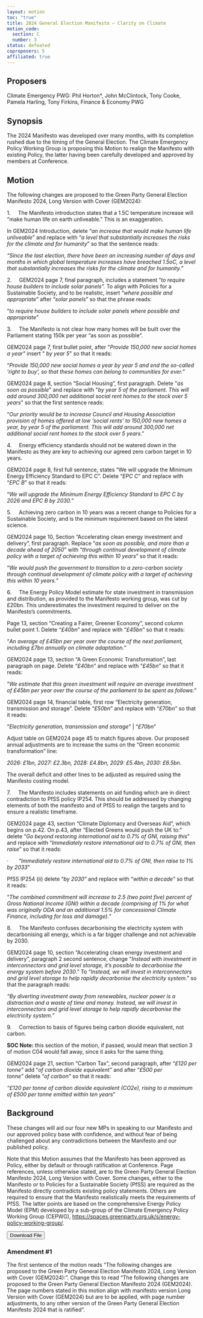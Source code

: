 ```yaml
---
layout: motion
toc: "true"
title: 2024 General Election Manifesto – Clarity on Climate
motion_code:
  section: C
  number: 3
status: defeated
coproposers: 5
affiliated: true
---
```

## P﻿roposers

Climate Emergency PWG: Phil Horton*, John McClintock, Tony Cooke, Pamela Harling, Tony Firkins, Finance & Economy PWG

## Synopsis

The 2024 Manifesto was developed over many months, with its completion rushed due to the timing of the General Election. The Climate Emergency Policy Working Group is proposing this Motion to realign the Manifesto with existing Policy, the latter having been carefully developed and approved by members at Conference.

## Motion

The following changes are proposed to the Green Party General Election Manifesto 2024, Long Version with Cover (GEM2024):

1.     The Manifesto introduction states that a 1.5C temperature increase will “make human life on earth unliveable.” This is an exaggeration.

In GEM2024 Introduction, delete “*an increase that would make human life unliveable*” and replace with “*a level that substantially increases the risks for the climate and for humanity*” so that the sentence reads:

*“Since the last election, there have been an increasing number of days and months in which global temperature increases have breached 1.5oC, a level that substantially increases the risks for the climate and for humanity.”*

2.     GEM2024 page 7, final paragraph, includes a statement “*to require house builders to include solar panels”.* To align with Policies for a Sustainable Society, and to be realistic, insert “*where possible and appropriate*” after “*solar panels*” so that the phrase reads:

“*to require house builders to include solar panels where possible and appropriate*”

3.     The Manifesto is not clear how many homes will be built over the Parliament stating 150k per year “as soon as possible”.

GEM2024 page 7, first bullet point, after "*Provide 150,000 new social homes a year"* insert " *by year 5*" so that it reads:

“*Provide 150,000 new social homes a year by year 5 and end the so-called ‘right to buy’, so that these homes can belong to communities for ever.*”

GEM2024 page 8, section “Social Housing”, first paragraph. Delete "*as soon as possible*" and replace with "*by year 5 of the parliament. This will add around 300,000 net additional social rent homes to the stock over 5 years*" so that the first sentence reads:

“*Our priority would be to increase Council and Housing Association provision of homes offered at low ‘social rents’ to 150,000 new homes a year, by year 5 of the parliament. This will add around 300,000 net additional social rent homes to the stock over 5 years*.”

4.     Energy efficiency standards should not be watered down in the Manifesto as they are key to achieving our agreed zero carbon target in 10 years.

GEM2024 page 8, first full sentence, states “We will upgrade the Minimum Energy Efficiency Standard to EPC C”. Delete “*EPC C*” and replace with “*EPC B*” so that it reads:

“*We will upgrade the Minimum Energy Efficiency Standard to EPC C by 2026 and EPC B by 2030.*”

5.     Achieving zero carbon in 10 years was a recent change to Policies for a Sustainable Society, and is the minimum requirement based on the latest science.

GEM2024 page 10, Section “Accelerating clean energy investment and delivery”, first paragraph. Replace “*as soon as possible, and more than a decade ahead of 2050*” with “*through continual development of climate policy with a target of achieving this within 10 years*” so that it reads:

“*We would push the government to transition to a zero-carbon society through continual development of climate policy with a target of achieving this within 10 years.*”

6.     The Energy Policy Model estimate for state investment in transmission and distribution, as provided to the Manifesto working group, was cut by £20bn. This underestimates the investment required to deliver on the Manifesto’s commitments.

Page 13, section “Creating a Fairer, Greener Economy”, second column bullet point 1. Delete *“£40bn*” and replace with “*£45bn*” so that it reads:

“*An average of £45bn per year over the course of the next parliament, including £7bn annually on climate adaptation.*”

GEM2024 page 13, section “A Green Economic Transformation”, last paragraph on page. Delete *“£40bn*” and replace with “*£45bn*” so that it reads:

“*We estimate that this green investment will require an average investment of £45bn per year over the course of the parliament to be spent as follows:*”

GEM2024 page 14, financial table, first row “Electricity generation, transmission and storage”. Delete *“£50bn*” and replace with “*£70bn*” so that it reads:

“*Electricity generation, transmission and storage*” | “*£70bn*”

Adjust table on GEM2024 page 45 to match figures above. Our proposed annual adjustments are to increase the sums on the “Green economic transformation” line:

*2026: £1bn, 2027: £2.3bn, 2028: £4.8bn, 2029: £5.4bn, 2030: £6.5bn*.

The overall deficit and other lines to be adjusted as required using the Manifesto costing model.

7.     The Manifesto includes statements on aid funding which are in direct contradiction to PfSS policy IP254. This should be addressed by changing elements of both the manifesto and of PfSS to realign the targets and to ensure a realistic timeframe.

GEM2024 page 43, section “Climate Diplomacy and Overseas Aid”, which begins on p.42. On p.43, after “Elected Greens would push the UK to:” delete “*Go beyond restoring international aid to 0.7% of GNI, raising this*” and replace with “*Immediately restore international aid to 0.7% of GNI, then raise*” so that it reads:

·       “*Immediately restore international aid to 0.7% of GNI, then raise to 1% by 2033*”

PfSS IP254 (ii) delete “*by 2030*” and replace with “*within a decade*” so that it reads:

“*The combined commitment will increase to 2.5 (two point five) percent of Gross National Income (GNI) within a decade (comprising of 1% for what was originally ODA and an additional 1.5% for concessional Climate Finance, including for loss and damage).*”

8.     The Manifesto confuses decarbonising the electricity system with decarbonising all energy, which is a far bigger challenge and not achievable by 2030.

GEM2024 page 10, section “Accelerating clean energy investment and delivery”, paragraph 2 second sentence, change “*Instead with investment in interconnectors and grid level storage, it’s possible to decarbonise the energy system before 2030*.” To “*Instead, we will invest in interconnectors and grid level storage to help rapidly decarbonise the electricity system*.” so that the paragraph reads:

*“By diverting investment away from renewables, nuclear power is a distraction and a waste of time and money. Instead, we will invest in interconnectors and grid level storage to help rapidly decarbonise the electricity system.”*

9.     Correction to basis of figures being carbon dioxide equivalent, not carbon.

<p class="alert d-inline-block alert-primary"><strong>SOC Note: </strong> this section of the motion, if passed, would mean that section 3 of motion C04 would fall away, since it asks for the same thing.</p>

GEM2024 page 21, section “Carbon Tax”, second paragraph, after “*£120 per tonne”* add “*of carbon dioxide equivalent”* and after “*£500 per tonne”* delete “*of carbon”* so that it reads:

*“£120 per tonne of carbon dioxide equivalent (CO2e), rising to a maximum of £500 per tonne emitted within ten years*”

## Background

These changes will aid our four new MPs in speaking to our Manifesto and our approved policy base with confidence, and without fear of being challenged about any contradictions between the Manifesto and our published policy.

Note that this Motion assumes that the Manifesto has been approved as Policy, either by default or through ratification at Conference. Page references, unless otherwise stated, are to the Green Party General Election Manifesto 2024, Long Version with Cover. Some changes, either to the Manifesto or to Policies for a Sustainable Society (PfSS) are required as the Manifesto directly contradicts existing policy statements. Others are required to ensure that the Manifesto realistically meets the requirements of PfSS. The latter points are based on the comprehensive Energy Policy Model (EPM) developed by a sub-group of the Climate Emergency Policy Working Group (CEPWG), <https://spaces.greenparty.org.uk/s/energy-policy-working-group/>.

<a href="/files/green-party-2024-general-election-manifesto-long-version-with-cover.pdf"><button class="btn btn-secondary download-link">Download File</button></a>


<div class="amendment amendment-defeated">
<div class="d-flex justify-content-between align-items-start">
<h3 id="amendment-1">Amendment #1</h3>
</div>
    
The first sentence of the motion reads “The following changes are proposed to the Green Party General Election Manifesto 2024, Long Version with Cover (GEM2024):”. Change this to read “The following changes are proposed to the Green Party General Election Manifesto 2024 (GEM2024). The page numbers stated in this motion align with manifesto version Long Version with Cover (GEM2024) but are to be applied, with page number adjustments, to any other version of the Green Party General Election Manifesto 2024 that is ratified”.
  
</div>
